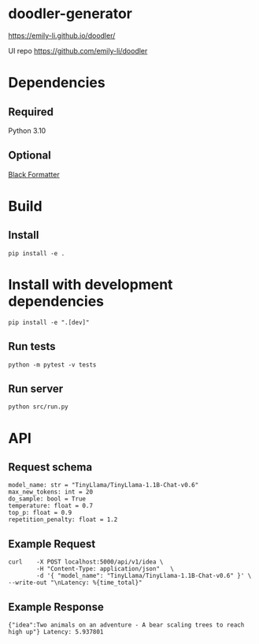 # doodler-generator

https://emily-li.github.io/doodler/

UI repo https://github.com/emily-li/doodler

# Dependencies

## Required

Python 3.10

## Optional

[Black Formatter](https://marketplace.visualstudio.com/items?itemName=ms-python.black-formatter)

# Build

## Install
`pip install -e .`

# Install with development dependencies
`pip install -e ".[dev]"`

## Run tests
`python -m pytest -v tests`

## Run server
`python src/run.py`

# API

## Request schema
```
model_name: str = "TinyLlama/TinyLlama-1.1B-Chat-v0.6"
max_new_tokens: int = 20
do_sample: bool = True
temperature: float = 0.7
top_p: float = 0.9
repetition_penalty: float = 1.2
```

## Example Request
```
curl    -X POST localhost:5000/api/v1/idea \
        -H "Content-Type: application/json"   \
        -d '{ "model_name": "TinyLlama/TinyLlama-1.1B-Chat-v0.6" }' \
--write-out "\nLatency: %{time_total}"
```

## Example Response
`{"idea":Two animals on an adventure - A bear scaling trees to reach high up"}
Latency: 5.937801`
